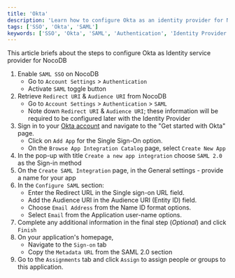 ```yaml
---
title: 'Okta' 
description: 'Learn how to configure Okta as an identity provider for NocoDB.' 
tags: ['SSO', 'Okta', 'SAML']
keywords: ['SSO', 'Okta', 'SAML', 'Authentication', 'Identity Provider']
---
```


This article briefs about the steps to configure Okta as Identity service provider for NocoDB

1. Enable `SAML SSO` on NocoDB
    - Go to `Account Settings` > `Authentication`
    - Activate `SAML` toggle button
2. Retrieve `Redirect URI` & `Audience URI` from NocoDB
    - Go to `Account Settings` > `Authentication` > `SAML`  
    - Note down `Redirect URI` & `Audience URI`; these information will be required to be configured later with the Identity Provider
3. Sign in to your [Okta account](https://www.okta.com/) and navigate to the "Get started with Okta" page. 
   - Click on `Add App` for the Single Sign-On option.
   - On the `Browse App Integration Catalog` page, select `Create New App`
4. In the pop-up with title `Create a new app integration` choose `SAML 2.0` as the Sign-in method
5. On the `Create SAML Integration` page, in the General settings - provide a name for your app
6. In the `Configure SAML` section:
   - Enter the Redirect URL in the Single sign-on URL field.
   - Add the Audience URI in the Audience URI (Entity ID) field.
   - Choose `Email Address` from the Name ID format options.
   - Select `Email` from the Application user-name options.
7. Complete any additional information in the final step (*Optional*) and click `Finish`
8. On your application's homepage, 
   - Navigate to the `Sign-on` tab 
   - Copy the `Metadata URL` from the SAML 2.0 section
9. Go to the `Assignments` tab and click `Assign` to assign people or groups to this application.